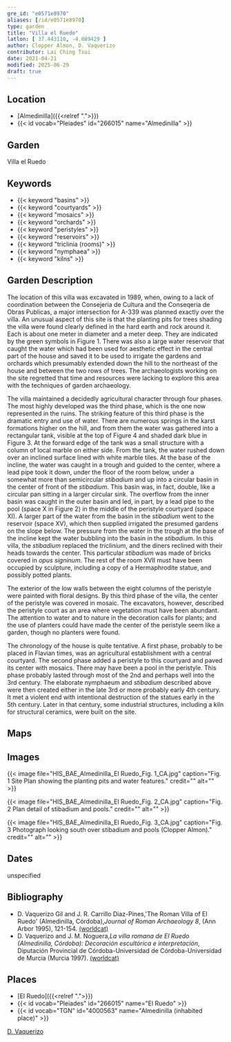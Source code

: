```yaml
---
gre_id: "e0571e8970"
aliases: [/id/e0571e8970]
type: garden
title: "Villa el Ruedo"
latlon: [ 37.443110, -4.089429 ]
author: Clopper Almon, D. Vaquerizo
contributor: Lai Ching Tsui
date: 2021-04-21
modified: 2025-06-29
draft: true
---
```


## Location

- [Almedinilla]({{<relref ".">}})
- {{< id vocab="Pleiades" id="266015" name="Almedinilla" >}}

## Garden

Villa el Ruedo

## Keywords

- {{< keyword "basins" >}}
- {{< keyword "courtyards" >}}
- {{< keyword "mosaics" >}}
- {{< keyword "orchards" >}}
- {{< keyword "peristyles" >}}
- {{< keyword "reservoirs" >}}
- {{< keyword "triclinia (rooms)" >}}
- {{< keyword "nymphaea" >}}
- {{< keyword "kilns" >}}

## Garden Description

The location of this villa was excavated in 1989, when, owing to a lack of coordination between the Consejeria de Cultura and the Conseqeria de Obras Publicas, a major intersection for A-339 was planned exactly over the villa.  An unusual aspect of this site is that the planting pits for trees shading the villa were found clearly defined in the hard earth and rock around it. Each is about one meter in diameter and a meter deep. They are indicated by the green symbols in Figure 1. There was also a large water reservoir that caught the water which had been used for aesthetic effect in the central part of the house and saved it to be used to irrigate the gardens and orchards which presumably extended down the hill to the northeast of the house and between the two rows of trees.  The archaeologists working on the site regretted that time and resources were lacking to explore this area with the techniques of garden archaeology.

The villa maintained a decidedly agricultural character through four phases.  The most highly developed was the third phase, which is the one now represented in the ruins.  The striking feature of this third phase is the dramatic entry and use of water.  There are numerous springs in the karst formations higher on the hill, and from them the water was gathered into a rectangular tank, visible at the top of Figure 4 and shaded dark blue in Figure 3.  At the forward edge of the tank was a small structure with a column of local marble on either side.  From the tank, the water rushed down over an inclined surface lined with white marble tiles. At the base of the incline, the water was caught in a trough and guided to the center, where a lead pipe took it down, under the floor of the room below, under a somewhat more than semicircular *stibadium* and up into a circular basin in the center of front of the *stibadium*.  This basin was, in fact, double, like a circular pan sitting in a larger circular sink.  The overflow from the inner basin was caught in the outer basin and led, in part, by a lead pipe to the pool (space X in Figure 2) in the middle of the peristyle courtyard (space XI). A larger part of the water from the basin in the *stibadium* went to the reservoir (space XV), which then supplied irrigated the presumed gardens on the slope below. The pressure from the water in the trough at the base of the incline kept the water bubbling into the basin in the *stibadium*.  In this villa, the *stibadium* replaced the *triclinium*, and the diners reclined with their heads towards the center.  This particular *stibadium* was made of bricks covered in *opus signinum*.  The rest of the room XVII must have been occupied by sculpture, including a copy of a Hermaphrodite statue, and possibly potted plants.

The exterior of the low walls between the eight columns of the peristyle were painted with floral designs.  By this third phase of the villa, the center of the peristyle was covered in mosaic. The excavators, however, described the peristyle court as an area where vegetation must have been abundant. The attention to water and to nature in the decoration calls for plants; and the use of planters could have made the center of the peristyle seem like a garden, though no planters were found.

The chronology of the house is quite tentative.  A first phase, probably to be placed in Flavian times, was an agricultural establishment with a central courtyard. The second phase added a peristyle to this courtyard and paved its center with mosaics. There may have been a pool in the peristyle.  This phase probably lasted through most of the 2nd and perhaps well into the 3rd century.  The elaborate  nymphaeum and *stibadium* described above were then created either in the late 3rd or more probably early 4th century.  It met a violent end with intentional destruction of the statues early in the 5th century.  Later in that century, some industrial structures, including a kiln for structural ceramics, were built on the site.

## Maps

<!-- ## Plans -->

## Images

{{< image file="HIS_BAE_Almedinilla_El Ruedo_Fig. 1_CA.jpg" caption="Fig. 1 Site Plan showing the planting pits and water features." credit="" alt="" >}}

{{< image file="HIS_BAE_Almedinilla_El Ruedo_Fig. 2_CA.jpg" caption="Fig. 2  Plan detail of stibadium and pools." credit="" alt="" >}}

{{< image file="HIS_BAE_Almedinilla_El Ruedo_Fig. 3_CA.jpg" caption="Fig. 3  Photograph looking south over stibadium and pools (Clopper Almon)." credit="" alt="" >}}

## Dates

unspecified

## Bibliography

* D. Vaquerizo Gil and J. R. Carrillo Diaz-Pines,'The Roman Villa of El Ruedo' (Almedinilla, Córdoba),*Journal of Roman Archaeology 8*, (Ann Arbor 1995), 121-154. [(worldcat)](https://search.worldcat.org/title/643576298)
* D. Vaquerizo and J. M. Noguera,*La villa romana de El Ruedo (Almedinilla, Córdoba): Decoración escultórica e interpretación*, Diputación Provincial de Córdoba-Universidad de Córdoba-Universidad de Murcia (Murcia 1997). [(worldcat)](https://search.worldcat.org/title/1024361591)

## Places

- [El Ruedo]({{<relref ".">}})
- {{< id vocab="Pleiades" id="266015" name="El Ruedo" >}}
- {{< id vocab="TGN" id="4000563" name="Almedinilla (inhabited place)" >}}

[D. Vaquerizo](link)

